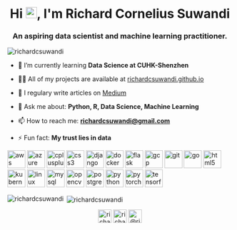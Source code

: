 <h1 align="center">Hi <img src="https://media.giphy.com/media/hvRJCLFzcasrR4ia7z/giphy.gif" width="25px">, I'm Richard Cornelius Suwandi</h1>
<h3 align="center">An aspiring data scientist and machine learning practitioner.</h3>

<p align="left"> <img src="https://komarev.com/ghpvc/?username=richardcsuwandi" alt="richardcsuwandi" /> </p>

- 🌱 I’m currently learning **Data Science at CUHK-Shenzhen**

- 👨‍💻 All of my projects are available at [richardcsuwandi.github.io](https://richardcsuwandi.github.io)

- 📝 I regulary write articles on [Medium](https://www.medium.com/@richardcsuwandi)

- 💬 Ask me about: **Python, R, Data Science, Machine Learning**

- 📫 How to reach me: **richardcsuwandi@gmail.com**

- ⚡ Fun fact: **My trust lies in data**

<p align="left"><img src="https://devicons.github.io/devicon/devicon.git/icons/amazonwebservices/amazonwebservices-original-wordmark.svg" alt="aws" width="40" height="40"/> <img src="https://www.vectorlogo.zone/logos/microsoft_azure/microsoft_azure-icon.svg" alt="azure" width="40" height="40"/> <img src="https://devicons.github.io/devicon/devicon.git/icons/cplusplus/cplusplus-original.svg" alt="cplusplus" width="40" height="40"/> <img src="https://devicons.github.io/devicon/devicon.git/icons/css3/css3-original-wordmark.svg" alt="css3" width="40" height="40"/> <img src="https://devicons.github.io/devicon/devicon.git/icons/django/django-original.svg" alt="django" width="40" height="40"/> <img src="https://devicons.github.io/devicon/devicon.git/icons/docker/docker-original-wordmark.svg" alt="docker" width="40" height="40"/> <img src="https://www.vectorlogo.zone/logos/pocoo_flask/pocoo_flask-icon.svg" alt="flask" width="40" height="40"/> <img src="https://www.vectorlogo.zone/logos/google_cloud/google_cloud-icon.svg" alt="gcp" width="40" height="40"/> <img src="https://www.vectorlogo.zone/logos/git-scm/git-scm-icon.svg" alt="git" width="40" height="40"/> <img src="https://devicons.github.io/devicon/devicon.git/icons/go/go-original.svg" alt="go" width="40" height="40"/> <img src="https://devicons.github.io/devicon/devicon.git/icons/html5/html5-original-wordmark.svg" alt="html5" width="40" height="40"/> <img src="https://www.vectorlogo.zone/logos/kubernetes/kubernetes-icon.svg" alt="kubernetes" width="40" height="40"/> <img src="https://devicons.github.io/devicon/devicon.git/icons/linux/linux-original.svg" alt="linux" width="40" height="40"/> <img src="https://devicons.github.io/devicon/devicon.git/icons/mysql/mysql-original-wordmark.svg" alt="mysql" width="40" height="40"/> <img src="https://www.vectorlogo.zone/logos/opencv/opencv-icon.svg" alt="opencv" width="40" height="40"/> <img src="https://devicons.github.io/devicon/devicon.git/icons/postgresql/postgresql-original-wordmark.svg" alt="postgresql" width="40" height="40"/> <img src="https://devicons.github.io/devicon/devicon.git/icons/python/python-original.svg" alt="python" width="40" height="40"/> <img src="https://www.vectorlogo.zone/logos/pytorch/pytorch-icon.svg" alt="pytorch" width="40" height="40"/> <img src="https://www.vectorlogo.zone/logos/tensorflow/tensorflow-icon.svg" alt="tensorflow" width="40" height="40"/></p><p><img align="left" src="https://github-readme-stats.vercel.app/api/top-langs/?username=richardcsuwandi&layout=compact&hide=html" alt="richardcsuwandi" /></p>

<p>&nbsp;<img align="center" src="https://github-readme-stats.vercel.app/api?username=richardcsuwandi&show_icons=true" alt="richardcsuwandi" /></p>

<p align="center">
<a href="https://twitter.com/richardcsuwandi" target="blank"><img align="center" src="https://cdn.jsdelivr.net/npm/simple-icons@3.0.1/icons/twitter.svg" alt="richardcsuwandi" height="30" width="30" /></a>
<a href="https://linkedin.com/in/richardcsuwandi" target="blank"><img align="center" src="https://cdn.jsdelivr.net/npm/simple-icons@3.0.1/icons/linkedin.svg" alt="richardcsuwandi" height="30" width="30" /></a>
<a href="https://medium.com/@richardcsuwandi" target="blank"><img align="center" src="https://cdn.jsdelivr.net/npm/simple-icons@3.0.1/icons/medium.svg" alt="@richardcsuwandi" height="30" width="30" /></a>
</p>
